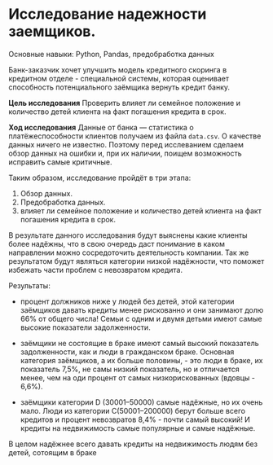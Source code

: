# Исследование надежности заемщиков.

Основные навыки: Python, Pandas, предобработка данных

Банк-заказчик хочет улучшить модель кредитного скоринга в кредитном отделе - специальной системы, которая оценивает способность потенциального заёмщика вернуть кредит банку.

**Цель исследования**
Проверить влияет ли семейное положение и количество детей клиента на факт погашения кредита в срок.

**Ход исследования**
Данные от банка — статистика о платёжеспособности клиентов получаем из файла `data.csv`. О качестве данных ничего не известно. Поэтому перед исслеванием сделаем обзор данных на ошибки и, при их наличии, поищем возможность исправить самые критичные.
 
Таким образом, исследование пройдёт в три этапа:
 1. Обзор данных.
 2. Предобработка данных.
 3. влияет ли семейное положение и количество детей клиента на факт погашения кредита в срок.

В результате данного исследования будут выяснены какие клиенты более надёжны, что в свою очередь даст понимание в каком направлении можно сосредоточить деятельность компании. Так же результатом будут являться категории низкой надёжности, что поможет избежать части проблем с невозвратом кредита.

Результаты:

- процент должников ниже у людей без детей, этой категории заёмщиков давать кредиты менее рискованно и они занимают долю 66% от общего числа! Семьи с одним и двумя детьми имеют самые высокие показатели задолженности.

- заёмщики не состоящие в браке имеют самый высокий показатель задолженности, как и люди в гражданском браке. Основная категория заёмщиков, а их больше половины, - это люди в браке, их показатель 7,5%, не самы низкий показатель, но и отличается менее, чем на оди процент от самых низкорискованных (вдовцы - 6,6%).

- заёмщики категории D (30001–50000) самые надёжные, но их очень мало. Люди из категории С(50001–200000) берут больше всего кредитов и процент невозвратов 8,4% - почти самый высокий! И кредиты на недвижимость самые популярные и самые надёжные.

В целом надёжнее всего давать кредиты на недвижимость людям без детей, сотоящим в браке

